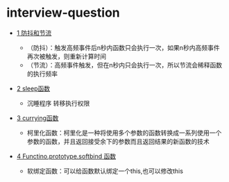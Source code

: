 # interview-question

- [1 防抖和节流](https://github.com/LuHong-HL/interview-question/blob/master/utils/util.js)
  + （防抖）：触发高频事件后n秒内函数只会执行一次，如果n秒内高频事件再次被触发，则重新计算时间
  + （节流）：高频事件触发，但在n秒内只会执行一次，所以节流会稀释函数的执行频率

- [2 sleep函数](https://github.com/LuHong-HL/interview-question/blob/master/utils/sleep.js)
  + 沉睡程序 转移执行权限

- [3 currying函数](https://github.com/LuHong-HL/interview-question/blob/master/utils/currying.js)
  + 柯里化函数：柯里化是一种将使用多个参数的函数转换成一系列使用一个参数的函数，并且返回接受余下的参数而且返回结果的新函数的技术

- [4 Functino.prototype.softbind 函数](https://github.com/LuHong-HL/interview-question/blob/master/utils/softbind.js)
  + 软绑定函数：可以给函数默认绑定一个this,也可以修改this